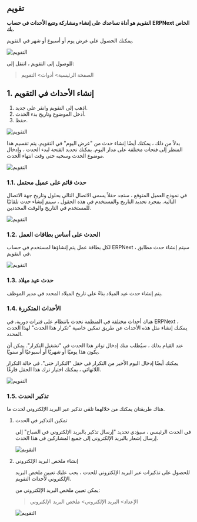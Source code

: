 ## تقويم

**التقويم هو أداة تساعدك على إنشاء ومشاركة وتتبع الأحداث في حساب ERPNext الخاص بك.**

يمكنك الحصول على عرض يوم أو أسبوع أو شهر في التقويم.

![التقويم](https://docs.erpnext.com/files/using-calender-1.png)

للوصول إلى التقويم ، انتقل إلى:

> الصفحة الرئيسية> أدوات> التقويم

## 1. إنشاء الأحداث في التقويم

1. اذهب إلى التقويم وانقر على جديد.
2. أدخل الموضوع وتاريخ بدء الحدث.
3. حفظ.

![التقويم](https://docs.erpnext.com/files/using-calender-2.gif)

بدلاً من ذلك ، يمكنك أيضًا إنشاء حدث من "عرض اليوم" في التقويم. يتم تقسيم هذا المنظر إلى فتحات مختلفة على مدار اليوم. يمكنك تحديد الفتحة لبدء الحدث ، وإدخال موضوع الحدث وسحبه حتى وقت انتهاء الحدث.

![التقويم](https://docs.erpnext.com/files/using-calender-3.gif)

### 1.1. حدث قائم على عميل محتمل

في نموذج العميل المتوقع ، ستجد حقلاً يسمى الاتصال التالي بحلول وتاريخ جهة الاتصال التالية. بمجرد تحديد التاريخ والمستخدم في هذه الحقول ، سيتم إنشاء حدث تلقائيًا للمستخدم في التاريخ والوقت المحددين.

![التقويم](https://docs.erpnext.com/files/using-calender-4.png)

### 1.2. الحدث على أساس بطاقات العمل

لكل بطاقة عمل يتم إنشاؤها لمستخدم في حساب ERPNext ، سيتم إنشاء حدث مطابق في التقويم.

![التقويم](https://docs.erpnext.com/files/using-calender-job-card.png)

### 1.3. حدث عيد ميلاد

يتم إنشاء حدث عيد الميلاد بناءً على تاريخ الميلاد المحدد في مدير الموظف.

### 1.4. الأحداث المتكررة

هناك أحداث مختلفة في المنظمة تحدث بانتظام على فترات دورية. في ERPNext ، يمكنك إنشاء مثل هذه الأحداث عن طريق تمكين خاصية "تكرار هذا الحدث" لهذا الحدث المحدد.

عند القيام بذلك ، سيُطلب منك إدخال تواتر هذا الحدث في "تشغيل التكرار". يمكن أن يكون هذا يوميًا أو شهريًا أو أسبوعيًا أو سنويًا.

يمكنك أيضًا إدخال اليوم الأخير من التكرار في حقل "التكرار حتى". في حالة التكرار اللانهائي ، يمكنك اختيار ترك هذا الحقل فارغًا.

![التقويم](https://docs.erpnext.com/files/using-calender-5.gif)

### 1.5. تذكير الحدث

هناك طريقتان يمكنك من خلالهما تلقي تذكير عبر البريد الإلكتروني لحدث ما.

1. تمكين التذكير في الحدث
    
    في الحدث الرئيسي ، سيؤدي تحديد "إرسال تذكير بالبريد الإلكتروني في الصباح" إلى إرسال إشعار بالبريد الإلكتروني إلى جميع المشاركين في هذا الحدث.
    
    ![التقويم](https://docs.erpnext.com/files/using-calender-6.png)
    
2. إنشاء ملخص البريد الإلكتروني
    
    للحصول على تذكيرات عبر البريد الإلكتروني للحدث ، يجب عليك تعيين ملخص البريد الإلكتروني لأحداث التقويم.
    
    يمكن تعيين ملخص البريد الإلكتروني من:
    
    > الإعداد> البريد الإلكتروني> ملخص البريد الإلكتروني
    
    ![التقويم](https://docs.erpnext.com/files/using-calender-7.png)